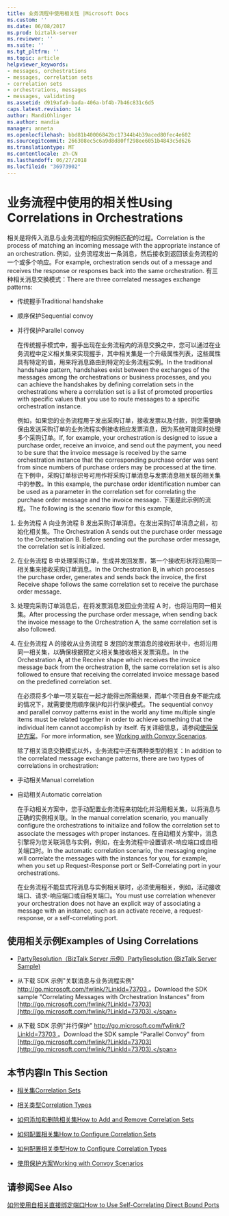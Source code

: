 ```yaml
---
title: 业务流程中使用相关性 |Microsoft Docs
ms.custom: ''
ms.date: 06/08/2017
ms.prod: biztalk-server
ms.reviewer: ''
ms.suite: ''
ms.tgt_pltfrm: ''
ms.topic: article
helpviewer_keywords:
- messages, orchestrations
- messages, correlation sets
- correlation sets
- orchestrations, messages
- messages, validating
ms.assetid: d919afa9-bada-406a-bf4b-7b46c831c6d5
caps.latest.revision: 14
author: MandiOhlinger
ms.author: mandia
manager: anneta
ms.openlocfilehash: bbd81b40006842bc17344b4b39aced80fec4e602
ms.sourcegitcommit: 266308ec5c6a9d8d80ff298ee6051b4843c5d626
ms.translationtype: MT
ms.contentlocale: zh-CN
ms.lasthandoff: 06/27/2018
ms.locfileid: "36973902"
---
```

# <a name="using-correlations-in-orchestrations"></a><span data-ttu-id="5746b-102">业务流程中使用的相关性</span><span class="sxs-lookup"><span data-stu-id="5746b-102">Using Correlations in Orchestrations</span></span>
<span data-ttu-id="5746b-103">相关是将传入消息与业务流程的相应实例相匹配的过程。</span><span class="sxs-lookup"><span data-stu-id="5746b-103">Correlation is the process of matching an incoming message with the appropriate instance of an orchestration.</span></span> <span data-ttu-id="5746b-104">例如，业务流程发出一条消息，然后接收到返回该业务流程的一个或多个响应。</span><span class="sxs-lookup"><span data-stu-id="5746b-104">For example, orchestration sends out of a message and receives the response or responses back into the same orchestration.</span></span> <span data-ttu-id="5746b-105">有三种相关消息交换模式：</span><span class="sxs-lookup"><span data-stu-id="5746b-105">There are three correlated messages exchange patterns:</span></span>  
  
- <span data-ttu-id="5746b-106">传统握手</span><span class="sxs-lookup"><span data-stu-id="5746b-106">Traditional handshake</span></span>  
  
- <span data-ttu-id="5746b-107">顺序保护</span><span class="sxs-lookup"><span data-stu-id="5746b-107">Sequential convoy</span></span>  
  
- <span data-ttu-id="5746b-108">并行保护</span><span class="sxs-lookup"><span data-stu-id="5746b-108">Parallel convoy</span></span>  
  
  <span data-ttu-id="5746b-109">在传统握手模式中，握手出现在业务流程内的消息交换之中，您可以通过在业务流程中定义相关集来实现握手，其中相关集是一个升级属性列表，这些属性具有特定的值，用来将消息路由到特定的业务流程实例。</span><span class="sxs-lookup"><span data-stu-id="5746b-109">In the traditional handshake pattern, handshakes exist between the exchanges of the messages among the orchestrations or business processes, and you can achieve the handshakes by defining correlation sets in the orchestrations where a correlation set is a list of promoted properties with specific values that you use to route messages to a specific orchestration instance.</span></span>  
  
  <span data-ttu-id="5746b-110">例如，如果您的业务流程用于发出采购订单，接收发票以及付款，则您需要确保由发送采购订单的业务流程实例接收相应发票消息，因为系统可能同时处理多个采购订单。</span><span class="sxs-lookup"><span data-stu-id="5746b-110">If, for example, your orchestration is designed to issue a purchase order, receive an invoice, and send out the payment, you need to be sure that the invoice message is received by the same orchestration instance that the corresponding purchase order was sent from since numbers of purchase orders may be processed at the time.</span></span> <span data-ttu-id="5746b-111">在下例中，采购订单标识号可用作将采购订单消息与发票消息相关联的相关集中的参数。</span><span class="sxs-lookup"><span data-stu-id="5746b-111">In this example, the purchase order identification number can be used as a parameter in the correlation set for correlating the purchase order message and the invoice message.</span></span> <span data-ttu-id="5746b-112">下面是此示例的流程。</span><span class="sxs-lookup"><span data-stu-id="5746b-112">The following is the scenario flow for this example,</span></span>  
  
1. <span data-ttu-id="5746b-113">业务流程 A 向业务流程 B 发出采购订单消息。在发出采购订单消息之前，初始化相关集。</span><span class="sxs-lookup"><span data-stu-id="5746b-113">The Orchestration A sends out the purchase order message to the Orchestration B. Before sending out the purchase order message, the correlation set is initialized.</span></span>  
  
2. <span data-ttu-id="5746b-114">在业务流程 B 中处理采购订单，生成并发回发票，第一个接收形状将沿用同一相关集来接收采购订单消息。</span><span class="sxs-lookup"><span data-stu-id="5746b-114">In the Orchestration B, in which processes the purchase order, generates and sends back the invoice, the first Receive shape follows the same correlation set to receive the purchase order message.</span></span>  
  
3. <span data-ttu-id="5746b-115">处理完采购订单消息后，在将发票消息发回业务流程 A 时，也将沿用同一相关集。</span><span class="sxs-lookup"><span data-stu-id="5746b-115">After processing the purchase order message, when sending back the invoice message to the Orchestration A, the same correlation set is also followed.</span></span>  
  
4. <span data-ttu-id="5746b-116">在业务流程 A 的接收从业务流程 B 发回的发票消息的接收形状中，也将沿用同一相关集，以确保根据预定义相关集接收相关发票消息。</span><span class="sxs-lookup"><span data-stu-id="5746b-116">In the Orchestration A, at the Receive shape which receives the invoice message back from the orchestration B, the same correlation set is also followed to ensure that receiving the correlated invoice message based on the predefined correlation set.</span></span>  
  
   <span data-ttu-id="5746b-117">在必须将多个单一项关联在一起才能得出所需结果，而单个项目自身不能完成的情况下，就需要使用顺序保护和并行保护模式。</span><span class="sxs-lookup"><span data-stu-id="5746b-117">The sequential convoy and parallel convoy patterns exist in the world any time multiple single items must be related together in order to achieve something that the individual item cannot accomplish by itself.</span></span> <span data-ttu-id="5746b-118">有关详细信息，请参阅[使用保护方案](../core/working-with-convoy-scenarios.md)。</span><span class="sxs-lookup"><span data-stu-id="5746b-118">For more information, see [Working with Convoy Scenarios](../core/working-with-convoy-scenarios.md).</span></span>  
  
   <span data-ttu-id="5746b-119">除了相关消息交换模式以外，业务流程中还有两种类型的相关：</span><span class="sxs-lookup"><span data-stu-id="5746b-119">In addition to the correlated message exchange patterns, there are two types of correlations in orchestration:</span></span>  
  
- <span data-ttu-id="5746b-120">手动相关</span><span class="sxs-lookup"><span data-stu-id="5746b-120">Manual correlation</span></span>  
  
- <span data-ttu-id="5746b-121">自动相关</span><span class="sxs-lookup"><span data-stu-id="5746b-121">Automatic correlation</span></span>  
  
  <span data-ttu-id="5746b-122">在手动相关方案中，您手动配置业务流程来初始化并沿用相关集，以将消息与正确的实例相关联。</span><span class="sxs-lookup"><span data-stu-id="5746b-122">In the manual correlation scenario, you manually configure the orchestrations to initialize and follow the correlation set to associate the messages with proper instances.</span></span> <span data-ttu-id="5746b-123">在自动相关方案中，消息引擎将为您关联消息与实例，例如，在业务流程中设置请求-响应端口或自相关端口时。</span><span class="sxs-lookup"><span data-stu-id="5746b-123">In the automatic correlation scenario, the messaging engine will correlate the messages with the instances for you, for example, when you set up Request-Response port or Self-Correlating port in your orchestrations.</span></span>  
  
  <span data-ttu-id="5746b-124">在业务流程不能显式将消息与实例相关联时，必须使用相关，例如，活动接收端口、请求-响应端口或自相关端口。</span><span class="sxs-lookup"><span data-stu-id="5746b-124">You must use correlation whenever your orchestration does not have an explicit way of associating a message with an instance, such as an activate receive, a request-response, or a self-correlating port.</span></span>  
  
## <a name="examples-of-using-correlations"></a><span data-ttu-id="5746b-125">使用相关示例</span><span class="sxs-lookup"><span data-stu-id="5746b-125">Examples of Using Correlations</span></span>  
  
-   [<span data-ttu-id="5746b-126">PartyResolution（BizTalk Server 示例）</span><span class="sxs-lookup"><span data-stu-id="5746b-126">PartyResolution (BizTalk Server Sample)</span></span>](../core/partyresolution-biztalk-server-sample.md)  
  
-   <span data-ttu-id="5746b-127">从下载 SDK 示例"关联消息与业务流程实例" [ http://go.microsoft.com/fwlink/?LinkId=73703 ](http://go.microsoft.com/fwlink/?LinkId=73703)。</span><span class="sxs-lookup"><span data-stu-id="5746b-127">Download the SDK sample "Correlating Messages with Orchestration Instances" from [http://go.microsoft.com/fwlink/?LinkId=73703](http://go.microsoft.com/fwlink/?LinkId=73703).</span></span>  
  
-   <span data-ttu-id="5746b-128">从下载 SDK 示例"并行保护" [ http://go.microsoft.com/fwlink/?LinkId=73703 ](http://go.microsoft.com/fwlink/?LinkId=73703)。</span><span class="sxs-lookup"><span data-stu-id="5746b-128">Download the SDK sample "Parallel Convoy" from [http://go.microsoft.com/fwlink/?LinkId=73703](http://go.microsoft.com/fwlink/?LinkId=73703).</span></span>  
  
## <a name="in-this-section"></a><span data-ttu-id="5746b-129">本节内容</span><span class="sxs-lookup"><span data-stu-id="5746b-129">In This Section</span></span>  
  
-   [<span data-ttu-id="5746b-130">相关集</span><span class="sxs-lookup"><span data-stu-id="5746b-130">Correlation Sets</span></span>](../core/correlation-sets.md) 
  
-   [<span data-ttu-id="5746b-131">相关类型</span><span class="sxs-lookup"><span data-stu-id="5746b-131">Correlation Types</span></span>](../core/correlation-types.md) 
  
-   [<span data-ttu-id="5746b-132">如何添加和删除相关集</span><span class="sxs-lookup"><span data-stu-id="5746b-132">How to Add and Remove Correlation Sets</span></span>](../core/how-to-add-and-remove-correlation-sets.md) 
  
-   [<span data-ttu-id="5746b-133">如何配置相关集</span><span class="sxs-lookup"><span data-stu-id="5746b-133">How to Configure Correlation Sets</span></span>](../core/how-to-configure-correlation-sets.md)  
  
-   [<span data-ttu-id="5746b-134">如何配置相关类型</span><span class="sxs-lookup"><span data-stu-id="5746b-134">How to Configure Correlation Types</span></span>](../core/how-to-configure-correlation-types.md)  
  
-   [<span data-ttu-id="5746b-135">使用保护方案</span><span class="sxs-lookup"><span data-stu-id="5746b-135">Working with Convoy Scenarios</span></span>](../core/working-with-convoy-scenarios.md)  
  
## <a name="see-also"></a><span data-ttu-id="5746b-136">请参阅</span><span class="sxs-lookup"><span data-stu-id="5746b-136">See Also</span></span>  
 [<span data-ttu-id="5746b-137">如何使用自相关直接绑定端口</span><span class="sxs-lookup"><span data-stu-id="5746b-137">How to Use Self-Correlating Direct Bound Ports</span></span>](../core/how-to-use-self-correlating-direct-bound-ports.md)